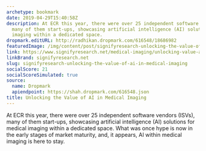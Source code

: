 ```yaml
---
archetype: bookmark
date: 2019-04-29T15:40:58Z
description: At ECR this year, there were over 25 independent software vendors (ISVs),
  many of them start-ups, showcasing artificial intelligence (AI) solutions for medical
  imaging within a dedicated space.
dropmark.editURL: http://radhikan.dropmark.com/616548/18686982
featuredImage: /img/content/post/signifyresearch-unlocking-the-value-of-ai-in-medical-imaging.png
link: https://www.signifyresearch.net/medical-imaging/unlocking-value-ai-medical-imaging/
linkBrand: signifyresearch.net
slug: signifyresearch-unlocking-the-value-of-ai-in-medical-imaging
socialScore: 21
socialScoreSimulated: true
source:
  name: Dropmark
  apiendpoint: https://shah.dropmark.com/616548.json
title: Unlocking the Value of AI in Medical Imaging
---
```

At ECR this year, there were over 25 independent software vendors (ISVs), many of them start-ups, showcasing artificial intelligence (AI) solutions for medical imaging within a dedicated space. What was once hype is now in the early stages of market maturity, and, it appears, AI within medical imaging is here to stay.